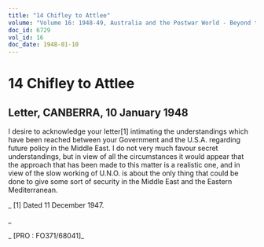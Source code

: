 ```yaml
---
title: "14 Chifley to Attlee"
volume: "Volume 16: 1948-49, Australia and the Postwar World - Beyond the Region"
doc_id: 6729
vol_id: 16
doc_date: 1948-01-10
---
```


# 14 Chifley to Attlee

## Letter, CANBERRA, 10 January 1948

I desire to acknowledge your letter[1] intimating the understandings which have been reached between your Government and the U.S.A. regarding future policy in the Middle East. I do not very much favour secret understandings, but in view of all the circumstances it would appear that the approach that has been made to this matter is a realistic one, and in view of the slow working of U.N.O. is about the only thing that could be done to give some sort of security in the Middle East and the Eastern Mediterranean.

_ [1] Dated 11 December 1947.

_

_ [PRO : FO371/68041]_
